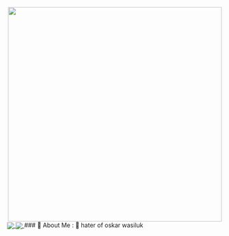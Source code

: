 
<div id="header" align="center">
  <img src="https://cdn.discordapp.com/attachments/1120698010612011071/1121032975082074262/6220411f91ad813bfb780e4d6a36bea8.gif" width="500"/>
</div>
<a href="https://github.com/anuraghazra/github-readme-stats">
  <img align="center" src="https://github-readme-stats.vercel.app/api/pin/?username=Joxannn&repo=github-readme-stats" />
</a>
<a href="https://github.com/anuraghazra/convoychat">
  <img align="center" src="https://github-readme-stats.vercel.app/api/pin/?username=Joxannn&repo=convoychat" />
</a>
### 🤑 About Me :
🤬 hater of oskar wasiluk

<!--
**Joxannn/Joxannn** is a ✨ _special_ ✨ repository because its `README.md` (this file) appears on your GitHub profile.

Here are some ideas to get you started:

- 🔭 I’m currently working on ...
- 🌱 I’m currently learning ...
- 👯 I’m looking to collaborate on ...
- 🤔 I’m looking for help with ...
- 💬 Ask me about ...
- 📫 How to reach me: ...
- 😄 Pronouns: ...
- ⚡ Fun fact: ...
-->
